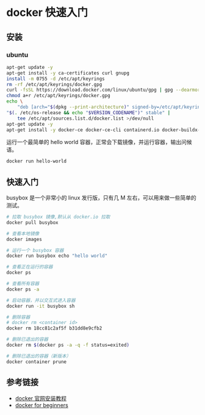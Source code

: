 # docker 快速入门

## 安装

### ubuntu

```sh
apt-get update -y
apt-get install -y ca-certificates curl gnupg
install -m 0755 -d /etc/apt/keyrings
rm -rf /etc/apt/keyrings/docker.gpg
curl -fsSL https://download.docker.com/linux/ubuntu/gpg | gpg --dearmor -o /etc/apt/keyrings/docker.gpg
chmod a+r /etc/apt/keyrings/docker.gpg
echo \
    "deb [arch="$(dpkg --print-architecture)" signed-by=/etc/apt/keyrings/docker.gpg] https://download.docker.com/linux/ubuntu \
"$(. /etc/os-release && echo "$VERSION_CODENAME")" stable" |
    tee /etc/apt/sources.list.d/docker.list >/dev/null
apt-get update -y
apt-get install -y docker-ce docker-ce-cli containerd.io docker-buildx-plugin docker-compose-plugin
```

运行一个最简单的 hello world 容器，正常会下载镜像，并运行容器，输出问候语。

```sh
docker run hello-world
```

## 快速入门

busybox 是一个非常小的 linux 发行版，只有几 M 左右，可以用来做一些简单的测试。

```sh
# 拉取 busybox 镜像,默认从 docker.io 拉取
docker pull busybox

# 查看本地镜像
docker images

# 运行一个 busybox 容器
docker run busybox echo "hello world"

# 查看正在运行的容器
docker ps

# 查看所有容器
docker ps -a

# 启动容器，并以交互式进入容器
docker run -it busybox sh

# 删除容器
# docker rm <container id>
docker rm 18cc81c2af5f b31dd8e9cfb2

# 删除已退出的容器
docker rm $(docker ps -a -q -f status=exited)

# 删除已退出的容器（新版本）
docker container prune
```

## 参考链接

- [docker 官网安装教程](https://docs.docker.com/engine/install/)
- [docker for beginners](https://docker-curriculum.com/)
